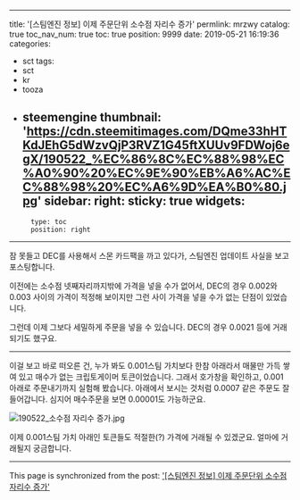 
---
title: '[스팀엔진 정보] 이제 주문단위 소수점 자리수 증가'
permlink: mrzwy
catalog: true
toc_nav_num: true
toc: true
position: 9999
date: 2019-05-21 16:19:36
categories:
- sct
tags:
- sct
- kr
- tooza
- steemengine
thumbnail: 'https://cdn.steemitimages.com/DQme33hHTKdJEhG5dWzvQjP3RVZ1G45ftXUUv9FDWoj6egX/190522_%EC%86%8C%EC%88%98%EC%A0%90%20%EC%9E%90%EB%A6%AC%EC%88%98%20%EC%A6%9D%EA%B0%80.jpg'
sidebar:
    right:
        sticky: true
widgets:
    -
        type: toc
        position: right
---


잠 못들고 DEC를 사용해서 스몬 카드팩을 까고 있다가, 스팀엔진 업데이트 사실을 보고 포스팅합니다.

이전에는 소수점 넷째자리까지밖에 가격을 넣을 수가 없어서, DEC의 경우 0.002와 0.003 사이의 가격이 적정해 보이지만 그런 사이 가격을 넣을 수가 없는 단점이 있었습니다.

그런데 이제 그보다 세밀하게 주문을 넣을 수 있습니다. DEC의 경우 0.0021 등에 거래되기도 했구요.

---

이걸 보고 바로 떠오른 건, 누가 봐도 0.001스팀 가치보다 한참 아래라서 매물만 가득 쌓여 있고 매수가 없는 크립토게이머 토큰이었습니다. 그래서 호가창을 확인하고, 0.001 아래로 주문내기까지 실험해 봤습니다. 아래에서 보시는 것처럼 0.0007 같은 주문도 잘 들어갑니다. 심지어 매수주문을 보면 0.00001도 가능하군요.

![190522_소수점 자리수 증가.jpg](https://cdn.steemitimages.com/DQme33hHTKdJEhG5dWzvQjP3RVZ1G45ftXUUv9FDWoj6egX/190522_%EC%86%8C%EC%88%98%EC%A0%90%20%EC%9E%90%EB%A6%AC%EC%88%98%20%EC%A6%9D%EA%B0%80.jpg)

이제 0.001스팀 가치 아래인 토큰들도 적절한(?) 가격에 거래될 수 있겠군요. 얼마에 거래될지 궁금합니다.

- - -

This page is synchronized from the post: ['[스팀엔진 정보] 이제 주문단위 소수점 자리수 증가'](https://steemit.com/@glory7/mrzwy)
